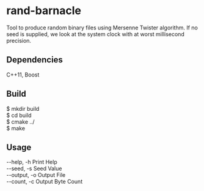 # rand-barnacle
Tool to produce random binary files using Mersenne Twister algorithm. If
no seed is supplied, we look at the system clock with at worst millisecond
precision.

## Dependencies
C++11, Boost

## Build
$ mkdir build   
$ cd build   
$ cmake ../   
$ make   

## Usage
--help, -h Print Help   
--seed, -s Seed Value   
--output, -o Output File   
--count, -c Output Byte Count   
